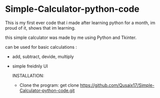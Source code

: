 # Simple-Calculator-python-code
This is my first ever code that i made after learning python for a month, im proud of it, shows that im learning.

this simple calculator was made by me using Python and Tkinter.

can be used for basic calculations :
- add, subtract, devide, multiply
- simple freidnly UI

  INSTALLATION:

  - Clone the program:
 get clone https://github.com/Qusaix17/Simple-Calculator-python-code.git
